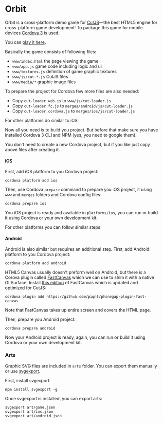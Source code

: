 # Orbit

Orbit is a cross-platform demo game for [CutJS](http://cutjs.org/)—the best HTML5 engine for cross-platform game development!  To package this game for mobile devices [Cordova 3](http://cordova.apache.org/) is used.

You can [play it here](http://play.cutjs.org/examples/game-orbit/).

Basically the game consists of following files:
- `www/index.html` the page viewing the game
- `www/app.js` game code including logic and ui
- `www/textures.js` definition of game graphic textures
- `www/js/cut-*.js` CutJS files
- `www/media/*` graphic image files

To prepare the project for Cordova few more files are also needed:
- Copy `cut-loader.web.js` to `www/js/cut-loader.js`
- Copy `cut-loader.fc.js` to `merges/android/js/cut-loader.js`
- Copy `cut-loader.cordova.js` to `merges/ios/js/cut-loader.js`

For other platforms do similar to iOS.

Now all you need is to build you project.  But before that make sure you have installed Cordova 3 CLI and NPM (yes, you need to google them).

You don't need to create a new Cordova project, but if you like just copy above files after creating it.

#### iOS

First, add iOS platform to you Cordova project:
```
cordova platform add ios
```

Then, use Cordova `prepare` command to prepare you iOS project, it using `www` and `merges` folders and Cordova config files:
```
cordova prepare ios
```

You iOS project is ready and available in `platforms/ios`, you can run or build it using Cordova or your own development kit.

For other platforms you can follow similar steps.

#### Android

Android is also similar but requires an additional step. First, add Android platform to you Cordova project:
```
cordova platform add android
```

HTML5 Canvas usually doesn't preform well on Android, but there is a Corova plugin called [FastCanvas](https://github.com/phonegap/phonegap-plugin-fast-canvas) which we can use to shim it with a native GLSurface.
Install [this edition](https://github.com/piqnt/phonegap-plugin-fast-canvas) of FastCanvas which is updated and optimized for CutJS:
```
cordova plugin add https://github.com/piqnt/phonegap-plugin-fast-canvas
```
Note that FastCanvas takes up entire screen and covers the HTML page.

Then, prepare you Android project:
```
cordova prepare android
```

Now your Android project is ready, again, you can run or build it using Cordova or your own development kit.

### Arts

Graphic SVG files are included in `arts` folder.  You can export them manually or use [svgexport](https://github.com/shakiba/svgexport).

First, install svgexport:
```
npm install svgexport -g
```

Once svgexport is installed, you can export arts:
```
svgexport art/game.json
svgexport art/ios.json
svgexport art/android.json
```
